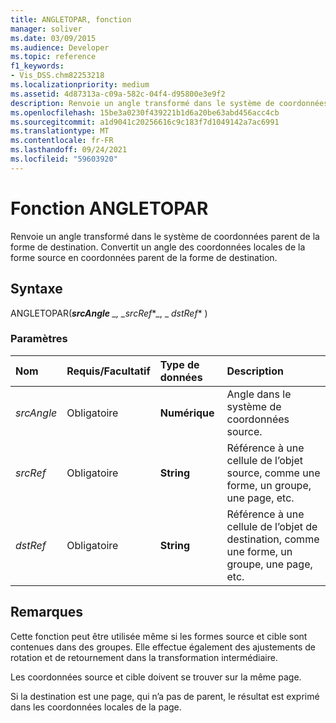 ```yaml
---
title: ANGLETOPAR, fonction
manager: soliver
ms.date: 03/09/2015
ms.audience: Developer
ms.topic: reference
f1_keywords:
- Vis_DSS.chm82253218
ms.localizationpriority: medium
ms.assetid: 4d87313a-c09a-582c-04f4-d95800e3e9f2
description: Renvoie un angle transformé dans le système de coordonnées parent de la forme de destination. Convertit un angle des coordonnées locales de la forme source en coordonnées parent de la forme de destination.
ms.openlocfilehash: 15be3a0230f439221b1d6a20be63abd456acc4cb
ms.sourcegitcommit: a1d9041c20256616c9c183f7d1049142a7ac6991
ms.translationtype: MT
ms.contentlocale: fr-FR
ms.lasthandoff: 09/24/2021
ms.locfileid: "59603920"
---
```

# <a name="angletopar-function"></a>Fonction ANGLETOPAR

Renvoie un angle transformé dans le système de coordonnées parent de la forme de destination. Convertit un angle des coordonnées locales de la forme source en coordonnées parent de la forme de destination.
    
 
  
## <a name="syntax"></a>Syntaxe

ANGLETOPAR(***srcAngle** _, _*_srcRef_*_, _ *_dstRef_** ) 
  
### <a name="parameters"></a>Paramètres

|**Nom**|**Requis/Facultatif**|**Type de données**|**Description**|
|:-----|:-----|:-----|:-----|
| _srcAngle_ <br/> |Obligatoire  <br/> |**Numérique** <br/> |Angle dans le système de coordonnées source.  <br/> |
| _srcRef_ <br/> |Obligatoire  <br/> |**String** <br/> | Référence à une cellule de l’objet source, comme une forme, un groupe, une page, etc.  <br/> |
| _dstRef_ <br/> |Obligatoire  <br/> |**String** <br/> |Référence à une cellule de l’objet de destination, comme une forme, un groupe, une page, etc.  <br/> |
   
## <a name="remarks"></a>Remarques

Cette fonction peut être utilisée même si les formes source et cible sont contenues dans des groupes. Elle effectue également des ajustements de rotation et de retournement dans la transformation intermédiaire.
  
Les coordonnées source et cible doivent se trouver sur la même page.
  
Si la destination est une page, qui n’a pas de parent, le résultat est exprimé dans les coordonnées locales de la page.
  

